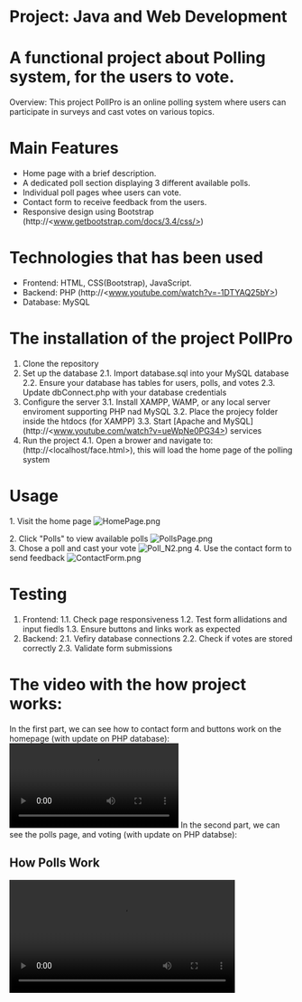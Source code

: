 # Project: Java and Web Development

# A functional project about Polling system, for the users to vote.

Overview:
This project PollPro is an online polling system where users can participate in surveys and cast votes on various topics.

# Main Features

* Home page with a brief description.
* A dedicated poll section displaying 3 different available polls.
* Individual poll pages whee users can vote.
* Contact form to receive feedback from the users.
* Responsive design using Bootstrap (http://<www.getbootstrap.com/docs/3.4/css/>)

# Technologies that has been used

* Frontend: HTML, CSS(Bootstrap), JavaScript.
* Backend: PHP (http://<www.youtube.com/watch?v=-1DTYAQ25bY>)
* Database: MySQL

# The installation of the project PollPro

1. Clone the repository
2. Set up the database
2.1. Import database.sql into your MySQL database
2.2. Ensure your database has tables for users, polls, and votes
2.3. Update dbConnect.php with your database credentials
3. Configure the server
3.1. Install XAMPP, WAMP, or any local server enviroment supporting PHP nad MySQL
3.2. Place the projecy folder inside the htdocs (for XAMPP)
3.3. Start [Apache and MySQL] (http://<www.youtube.com/watch?v=ueWpNe0PG34>) services
4. Run the project
4.1. Open a brower and navigate to: (http://\<localhost/face.html>), this will load the home page of the polling system

# Usage

1\. Visit the home page
![HomePage.png](https://github.com/ayaaiden/Ayaulym_Myrzatay_92003661_Project_Java_Web_Development_Phase_2/blob/6bed666b53d54255f08c96f72158342e04ec2c45/HomePage.png)

2\. Click "Polls" to view available polls
![PollsPage.png](https://github.com/ayaaiden/Ayaulym_Myrzatay_92003661_Project_Java_Web_Development_Phase_2/blob/9c2d742003250e4abcb7ab3640acd7e60900b1f5/PollsPage.png)
<br>
3\. Chose a poll and cast your vote
![Poll_N2.png](https://github.com/ayaaiden/Ayaulym_Myrzatay_92003661_Project_Java_Web_Development_Phase_2/blob/6dad81e68f194a9824e36ddb7a01d76316be9bc9/Poll_N2.png)
4\. Use the contact form to send feedback
![ContactForm.png](https://github.com/ayaaiden/Ayaulym_Myrzatay_92003661_Project_Java_Web_Development_Phase_2/blob/6dad81e68f194a9824e36ddb7a01d76316be9bc9/ContactForm.png)

# Testing

1. Frontend:
1.1. Check page responsiveness
1.2. Test form allidations and input fiedls
1.3. Ensure buttons and links work as expected
2. Backend:
2.1. Vefiry database connections
2.2. Check if votes are stored correctly
2.3. Validate form submissions

# The video with the how project works:
In the first part, we can see how to contact form and buttons work on the homepage (with update on PHP database): 
![ContactFormVideo](https://github.com/ayaaiden/Ayaulym_Myrzatay_92003661_Project_Java_Web_Development_Phase_2/blob/4b317babf151c5a80b63ecb892b56060a6aeb42c/ContactForm.mov)
In the second part, we can see the polls page, and voting (with update on PHP databse): 
## How Polls Work

<video width="400" controls>
  <source src="https://github.com/ayaaiden/Ayaulym_Myrzatay_92003661_Project_Java_Web_Development_Phase_2/raw/main/HowPollsWork.mp4" type="video/mp4">
  Your browser does not support the video tag.
</video> 
